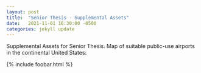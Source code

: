 ```yaml
---
layout: post
title:  "Senior Thesis - Supplemental Assets"
date:   2021-11-01 16:30:00 -0500
categories: jekyll update
---
```


Supplemental Assets for Senior Thesis. Map of suitable public-use airports in the continental United States:

{% include foobar.html %}